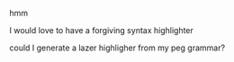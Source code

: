 
hmm

I would love to have a forgiving syntax highlighter

could I generate a lazer highligher from my peg grammar?


